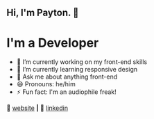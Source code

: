 ## Hi, I'm Payton. 👋

# I'm a Developer

- 🔭 I’m currently working on my front-end skills
- 🌱 I’m currently learning responsive design
- 💬 Ask me about anything front-end
- 😄 Pronouns: he/him
- ⚡ Fun fact: I'm an audiophile freak!

🏡 [website][website] **|**
👔 [linkedin][linkedin]

[website]: https://payton-burr.github.io
[linkedin]: https://www.linkedin.com/in/payton-burr
